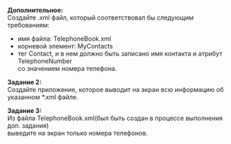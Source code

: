 **Дополнительное:**  
Создайте .xml файл, который соответствовал бы следующим требованиям:  
- имя файла: TelephoneBook.xml  
- корневой элемент: MyContacts  
- тег Contact, и в нем должно быть записано имя контакта и атрибут TelephoneNumber  
со значением номера телефона.  
 
**Задание 2:**  
Создайте приложение, которое выводит на экран всю информацию об указанном *.xml файле.  

**Задание 3:**  
Из файла TelephoneBook.xml(был быть создан в процессе выполнения доп. задания)  
выведите на экран только номера телефонов.  
